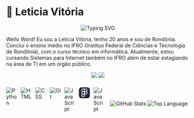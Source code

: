 # 🌱 Leticia Vitória
<div align="center" width="100%">
  <img src="https://readme-typing-svg.demolab.com?font=Iosevka&width=900&size=22&center=true&lines=Seja+Bem-vindo!" alt="Typing SVG"/>
</div>

Wello Word! Eu sou a Leticia Vitória, tenho 20 anos e sou de Rondônia. Concluí o ensino médio no IFRO (Instituo Federal de Ciências e Tecnologia de Rondônia), com o curso técnico em informática. Atualmente, estou cursando Sistemas para Internet também no IFRO além de estar estagiando na área de TI em um órgão público. 

<div align="center">
  <a href = "mailto:leticia.firmino@estudante.ifro.edu.br"><img src="https://img.shields.io/badge/-Gmail-%23333?style=for-the-badge&logo=gmail&logoColor=white" target="_blank"></a>
  <a href="https://www.linkedin.com/in/leticia-firmino-6193202b4" target="_blank"><img src="https://img.shields.io/badge/-LinkedIn-%230077B5?style=for-the-badge&logo=linkedin&logoColor=white" target="_blank"></a>
</div>

### 
<img 
    align="left" 
    alt="Python" 
    title="Python"
    width="30px" 
    style="padding-right: 10px;" 
    src="https://cdn.jsdelivr.net/gh/devicons/devicon@latest/icons/python/python-original.svg" 
/>
<img 
    align="left" 
    alt="HTML"
    title="HTML" 
    width="30px" 
    style="padding-right: 10px;" 
    src="https://cdn.jsdelivr.net/gh/devicons/devicon@latest/icons/html5/html5-original.svg" 
/>
<img 
    align="left" 
    alt="CSS" 
    title="CSS"
    width="30px" 
    style="padding-right: 10px;" 
    src="https://cdn.jsdelivr.net/gh/devicons/devicon@latest/icons/css3/css3-original.svg" 
/>


<img 
    align="left" 
    alt="Git" 
    title="Git"
    width="30px" 
    style="padding-right: 10px;" 
    src="https://cdn.jsdelivr.net/gh/devicons/devicon@latest/icons/git/git-original.svg" 
/>

<img 
    align="left" 
    alt="JavaScript" 
    title="JavaScript"
    width="30px" 
    style="padding-right: 10px;" 
    src="https://cdn.jsdelivr.net/gh/devicons/devicon@latest/icons/javascript/javascript-original.svg" 
/>
  <img 
    align="left" 
    alt="JavaScript" 
    title="JavaScript"
    width="30px" 
    style="padding-right: 10px;" 
    src="https://raw.githubusercontent.com/tandpfun/skill-icons/65dea6c4eaca7da319e552c09f4cf5a9a8dab2c8/icons/Figma-Dark.svg" />
  <img     
    align="left" 
    alt="JavaScript" 
    title="JavaScript"
    width="30px" 
    style="padding-right: 10px;"  src="https://cdn.jsdelivr.net/gh/devicons/devicon@latest/icons/mysql/mysql-original.svg" />

<br/>



<br>

<div align="center">
  <img
    height=175
    align="center"
    alt="GitHub Stats"
    src="https://github-readme-stats.vercel.app/api/?username=letvitoria&show_icons=true&count_private=true&rank_icon=github&theme=dark&font=Iosevka"
  />
  <img
    height=175
    align="center"
    alt="Top Language"
    src="https://github-readme-stats.vercel.app/api/top-langs/?username=letvitoria&layout=compact&font=Iosevka&langs_count=16&theme=dark"
  />
  <br>
</div>

</p>
